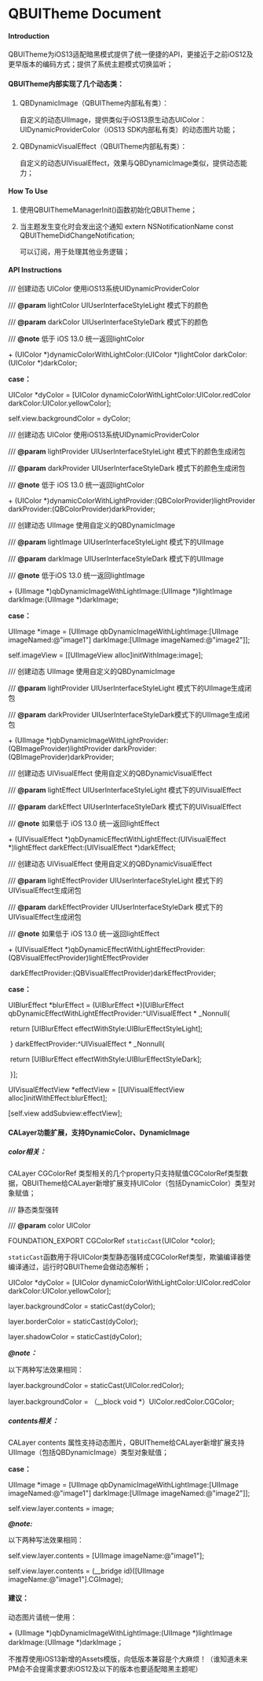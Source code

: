 # QBUITheme Document

#### Introduction

QBUITheme为iOS13适配暗黑模式提供了统一便捷的API，更接近于之前iOS12及更早版本的编码方式；提供了系统主题模式切换监听；

#### QBUITheme内部实现了几个动态类：

1. QBDynamicImage（QBUITheme内部私有类）：

   自定义的动态UIImage，提供类似于iOS13原生动态UIColor：UIDynamicProviderColor（iOS13 SDK内部私有类）的动态图片功能；

2. QBDynamicVisualEffect（QBUITheme内部私有类）：

   自定义的动态UIVisualEffect，效果与QBDynamicImage类似，提供动态能力；

#### How To Use

1. 使用QBUIThemeManagerInit()函数初始化QBUITheme；

2. 当主题发生变化时会发出这个通知 extern NSNotificationName const QBUIThemeDidChangeNotification;

   可以订阅，用于处理其他业务逻辑；

#### API Instructions

/// 创建动态 UIColor    使用iOS13系统UIDynamicProviderColor

/// **@param** lightColor UIUserInterfaceStyleLight 模式下的颜色

/// **@param** darkColor UIUserInterfaceStyleDark 模式下的颜色

/// **@note** 低于 iOS 13.0 统一返回lightColor

\+ (UIColor *)dynamicColorWithLightColor:(UIColor *)lightColor darkColor:(UIColor *)darkColor;

**case：**

UIColor *dyColor = [UIColor dynamicColorWithLightColor:UIColor.redColor darkColor:UIColor.yellowColor];

self.view.backgroundColor = dyColor;



/// 创建动态 UIColor    使用iOS13系统UIDynamicProviderColor

/// **@param** lightProvider UIUserInterfaceStyleLight 模式下的颜色生成闭包

/// **@param** darkProvider UIUserInterfaceStyleDark 模式下的颜色生成闭包

/// **@note** 低于 iOS 13.0 统一返回lightColor

\+ (UIColor *)dynamicColorWithLightProvider:(QBColorProvider)lightProvider darkProvider:(QBColorProvider)darkProvider;



/// 创建动态 UIImage    使用自定义的QBDynamicImage

/// **@param** lightImage UIUserInterfaceStyleLight 模式下的UIImage

/// **@param** darkImage UIUserInterfaceStyleDark 模式下的UIImage

/// **@note** 低于iOS 13.0 统一返回lightImage

\+ (UIImage *)qbDynamicImageWithLightImage:(UIImage *)lightImage darkImage:(UIImage *)darkImage;

**case：**

UIImage *image = [UIImage qbDynamicImageWithLightImage:[UIImage imageNamed:@"image1"] darkImage:[UIImage imageNamed:@"image2"]];

self.imageView = [[UIImageView alloc]initWithImage:image];



/// 创建动态 UIImage    使用自定义的QBDynamicImage

/// **@param** lightProvider UIUserInterfaceStyleLight 模式下的UIImage生成闭包

/// **@param** darkProvider UIUserInterfaceStyleDark模式下的UIImage生成闭包

\+ (UIImage *)qbDynamicImageWithLightProvider:(QBImageProvider)lightProvider darkProvider:(QBImageProvider)darkProvider;



/// 创建动态 UIVisualEffect    使用自定义的QBDynamicVisualEffect

/// **@param** lightEffect UIUserInterfaceStyleLight 模式下的UIVisualEffect

/// **@param** darkEffect UIUserInterfaceStyleDark 模式下的UIVisualEffect

/// **@note** 如果低于 iOS 13.0 统一返回lightEffect

\+ (UIVisualEffect *)qbDynamicEffectWithLightEffect:(UIVisualEffect *)lightEffect darkEffect:(UIVisualEffect *)darkEffect;



/// 创建动态 UIVisualEffect    使用自定义的QBDynamicVisualEffect

/// **@param** lightEffectProvider  UIUserInterfaceStyleLight 模式下的UIVisualEffect生成闭包

/// **@param** darkEffectProvider UIUserInterfaceStyleDark 模式下的UIVisualEffect生成闭包

/// **@note** 如果低于 iOS 13.0 统一返回lightEffect

\+ (UIVisualEffect *)qbDynamicEffectWithLightEffectProvider:(QBVisualEffectProvider)lightEffectProvider

​                                       darkEffectProvider:(QBVisualEffectProvider)darkEffectProvider;

**case：**

UIBlurEffect *blurEffect = (UIBlurEffect *)[UIBlurEffect qbDynamicEffectWithLightEffectProvider:^UIVisualEffect * _Nonnull{

​        return [UIBlurEffect effectWithStyle:UIBlurEffectStyleLight];

​    } darkEffectProvider:^UIVisualEffect * _Nonnull{

​        return [UIBlurEffect effectWithStyle:UIBlurEffectStyleDark];

​    }];

UIVisualEffectView *effectView = [[UIVisualEffectView alloc]initWithEffect:blurEffect];

[self.view addSubview:effectView];



#### CALayer功能扩展，支持DynamicColor、DynamicImage

##### color相关：

CALayer CGColorRef 类型相关的几个property只支持赋值CGColorRef类型数据，QBUITheme给CALayer新增扩展支持UIColor（包括DynamicColor）类型对象赋值；

/// 静态类型强转

/// **@param** color UIColor

FOUNDATION_EXPORT CGColorRef `staticCast`(UIColor *color);

`staticCast`函数用于将UIColor类型静态强转成CGColorRef类型，欺骗编译器使编译通过，运行时QBUITheme会做动态解析；

UIColor *dyColor = [UIColor dynamicColorWithLightColor:UIColor.redColor darkColor:UIColor.yellowColor];

layer.backgroundColor = staticCast(dyColor);

layer.borderColor = staticCast(dyColor);

layer.shadowColor = staticCast(dyColor);

***@note：***

以下两种写法效果相同：

layer.backgroundColor =  staticCast(UIColor.redColor);

layer.backgroundColor = （__block void *）UIColor.redColor.CGColor;



##### contents相关：

CALayer contents 属性支持动态图片，QBUITheme给CALayer新增扩展支持UIImage（包括QBDynamicImage）类型对象赋值；

**case：**

UIImage *image = [UIImage qbDynamicImageWithLightImage:[UIImage imageNamed:@"image1"] darkImage:[UIImage imageNamed:@"image2"]];

self.view.layer.contents = image;

***@note:***

以下两种写法效果相同：

self.view.layer.contents = [UIImage imageName:@"image1"];

self.view.layer.contents = (__bridge id)([UIImage imageName:@"image1"].CGImage);



#### 建议：

动态图片请统一使用：

\+ (UIImage *)qbDynamicImageWithLightImage:(UIImage *)lightImage darkImage:(UIImage *)darkImage；

不推荐使用iOS13新增的Assets模版，向低版本兼容是个大麻烦！（谁知道未来PM会不会提需求要求iOS12及以下的版本也要适配暗黑主题呢）

#### 

